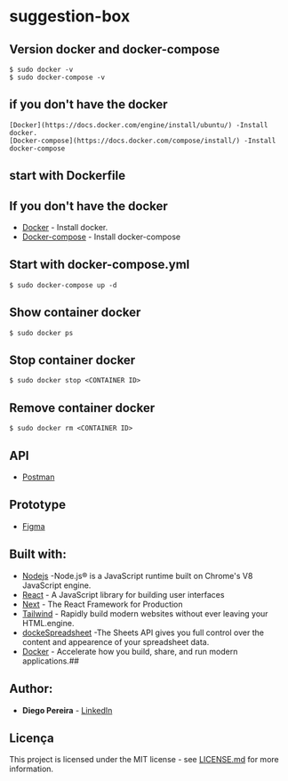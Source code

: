 # suggestion-box
## Version docker and docker-compose
    $ sudo docker -v
    $ sudo docker-compose -v
## if you don't have the docker
    [Docker](https://docs.docker.com/engine/install/ubuntu/) -Install docker.
    [Docker-compose](https://docs.docker.com/compose/install/) -Install docker-compose
## start with Dockerfile
## If you don't have the docker
* [Docker](https://docs.docker.com/engine/install/ubuntu/) - Install docker.
* [Docker-compose](https://docs.docker.com/compose/install/) - Install docker-compose
## Start with docker-compose.yml
    $ sudo docker-compose up -d  
## Show container docker
    $ sudo docker ps
## Stop container docker
    $ sudo docker stop <CONTAINER ID>
## Remove container docker
    $ sudo docker rm <CONTAINER ID>

## API
* [Postman](https://documenter.getpostman.com/view/3166323/TzXxkJMa)

## Prototype
* [Figma](https://www.figma.com/file/NkezH1oiWFkXijx2cfyRXu/Palpite-Box?node-id=0%3A1)
 
## Built with:
* [Nodejs](https://nodejs.org/en/) -Node.js® is a JavaScript runtime built on Chrome's V8 JavaScript engine.
* [React](https://reactjs.org/) - A JavaScript library for building user interfaces
* [Next](https://nextjs.org/) - The React Framework for Production
* [Tailwind](https://tailwindcss.com) - Rapidly build modern websites without ever leaving your HTML.engine.
* [dockeSpreadsheet](https://console.cloud.google.com/apis/) -The Sheets API gives you full control over the content and appearence of your spreadsheet data. 
* [Docker](https://www.docker.com/) - Accelerate how you build, share, and run modern applications.## 

## Author:
* **Diego Pereira** - [LinkedIn](https://www.linkedin.com/in/diegopereirati/)

## Licença
This project is licensed under the MIT license - see [LICENSE.md](LICENSE.md) for more information.